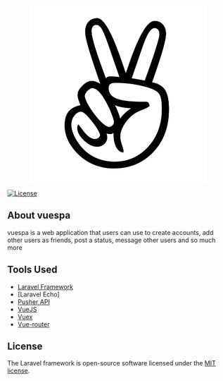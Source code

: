 <p align="center"><img src="public/images/user-male.png" width="400"></p>

<a href="https://github.com/jonaspaq/vuespa"><img src="https://img.shields.io/badge/license-MIT-green.svg" alt="License"></a>

## About vuespa

vuespa is a web application that users can use to create accounts, add other users as friends, post a status, message other users and so much more

## Tools Used

- [Laravel Framework](https://laravel.com)
- [Laravel Echo]
- [Pusher API](https://pusher.com/)
- [VueJS](vuejs.org)
- [Vuex](http://vuex.vuejs.org/)
- [Vue-router](https://router.vuejs.org/)


## License

The Laravel framework is open-source software licensed under the [MIT license](https://opensource.org/licenses/MIT).


